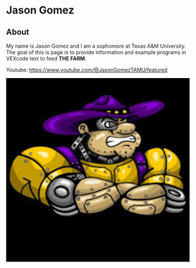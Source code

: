 # Jason Gomez

## About
My name is Jason Gomez and I am a sophomore at Texas A&M University. The goal of this is page
is to provide information and example programs in VEXcode text to feed **THE FARM**.

Youtube: https://www.youtube.com/@JasonGomezTAMU/featured

<img src="https://github.com/jasondgo/jasondgo/blob/main/RoboJoe.jpg" width="500" height="500">
